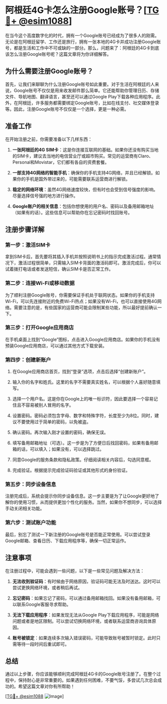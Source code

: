 # 阿根廷4G卡怎么注册Google账号？[[TG💪+ @esim1088](https://t.me/s/esim1088)]

在当今这个高度数字化的时代，拥有一个Google账号已经成为了很多人的刚需。无论是在阿根廷留学、工作还是旅行，拥有一张本地的4G卡并成功注册Google账号，都是生活和工作中不可或缺的一部分。那么，问题来了：阿根廷的4G卡到底该怎么注册Google账号呢？这篇文章将为你详细解答。

## 为什么需要注册Google账号？

首先，让我们来聊聊为什么注册Google账号如此重要。对于生活在阿根廷的人来说，Google账号不仅仅是用来收发邮件那么简单。它还能帮助你管理日历、存储文件、导航地图、翻译语言，甚至还可以通过Google Play下载各种应用程序。此外，在阿根廷，许多服务都需要绑定Google账号，比如在线支付、社交媒体登录等。因此，注册Google账号不仅仅是一个选择，更是一种必需。

## 准备工作

在开始注册之前，你需要准备以下几样东西：

1. **一张阿根廷的4G SIM卡**：这是你连接互联网的基础。如果你还没有购买当地的SIM卡，建议去当地的电信营业厅或超市购买。常见的运营商有Claro、Personal和Movistar，它们都有各自的资费套餐。
   
2. **一部支持4G网络的智能手机**：确保你的手机支持4G网络，并且已经解锁。如果你的手机是国外带过来的，可能需要联系运营商进行解锁。

3. **稳定的网络环境**：虽然4G网络速度较快，但有时也会受到信号强度的影响。尽量选择信号强的地方进行操作。

4. **Google账户的相关信息**：包括你想使用的用户名、密码以及备用邮箱地址（如果有的话）。这些信息可以帮助你在忘记密码时找回账号。

## 注册步骤详解

### 第一步：激活SIM卡

拿到SIM卡后，首先要将其插入手机并按照说明书上的指示完成激活过程。通常情况下，激活过程很简单，只需输入SIM卡背面的激活码即可。激活完成后，你可以试着拨打电话或者发送短信，确认SIM卡是否正常工作。

### 第二步：连接Wi-Fi或移动数据

为了顺利注册Google账号，你需要保证手机处于联网状态。如果你的手机支持Wi-Fi，可以先连接附近的免费Wi-Fi热点；如果没有Wi-Fi，也可以直接使用4G网络。需要注意的是，有些国家的运营商可能会限制某些功能，所以最好提前确认一下。

### 第三步：打开Google应用商店

在手机桌面上找到“Google”图标，点击进入Google应用商店。如果你的手机没有预装Google应用商店，可以通过其他方式下载安装。

### 第四步：创建新账户

1. 在Google应用商店首页，找到“登录”选项，点击后选择“创建新账户”。
   
2. 输入你的名字和姓氏。这里的名字不需要真实姓名，可以根据个人喜好随意填写。

3. 选择一个用户名。这是你在Google上的唯一标识符，因此要选择一个容易记住且不容易被别人冒用的名字。

4. 设置密码。密码必须包含字母、数字和特殊字符，长度至少为8位。同时，建议不要使用过于简单的密码，以免被盗。

5. 确认密码。再次输入刚才设置的密码，确保无误。

6. 填写备用邮箱地址（可选）。这一步是为了方便日后找回密码，如果有备用邮箱的话，可以填入；如果没有，可以选择跳过。

7. 同意Google的服务条款和隐私政策。仔细阅读相关内容后，勾选同意框。

8. 完成验证。根据提示完成验证码验证或其他形式的身份验证。

### 第五步：同步设备信息

注册完成后，系统会提示你同步设备信息。这一步主要是为了让Google更好地了解你的使用习惯，从而提供更加个性化的服务。当然，如果你不想同步，可以选择手动关闭相关功能。

### 第六步：测试账户功能

最后，别忘了测试一下新注册的Google账号是否能正常使用。可以尝试登录Google邮箱、查看日历、下载应用程序等，确保一切正常运作。

## 注意事项

在注册过程中，可能会遇到一些问题，以下是一些常见问题及解决方法：

1. **无法收到验证码**：有时候由于网络原因，验证码可能无法及时送达。这时可以尝试更换网络环境，或者稍后再试。

2. **忘记密码**：如果忘记了密码，可以通过备用邮箱找回。如果没有备用邮箱，可以联系Google客服寻求帮助。

3. **无法下载应用程序**：如果发现无法从Google Play下载应用程序，可能是网络问题或者是地区限制。可以尝试切换网络环境，或者联系运营商咨询具体原因。

4. **账号被锁定**：如果连续多次输入错误密码，可能导致账号被暂时锁定。此时只需等待一段时间后重试即可。

## 总结

通过以上步骤，你应该能够顺利完成阿根廷4G卡的Google账号注册了。在整个过程中，保持耐心是非常重要的。如果遇到任何困难，不要气馁，多尝试几次总会成功的。希望这篇文章对你有所帮助！

[[TG💪+ @esim1088](https://t.me/s/esim1088) ![Image](https://i.postimg.cc/4NQfJmqS/Snipaste-2025-05-13-00-14-12.png)]
